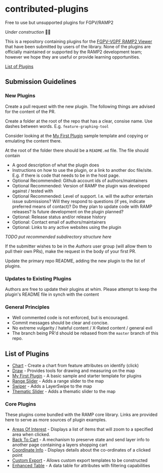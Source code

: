 # contributed-plugins
Free to use but unsupported plugins for FGPV/RAMP2

*Under construction* 🔧🔨

This is a repository containing plugins for the [FGPV-VGPF RAMP2 Viewer](https://github.com/fgpv-vpgf/fgpv-vpgf) that have been submitted by users of the library. None of the plugins are officially maintained or supported by the RAMP2 development team; however we hope they are useful or provide learning opportunities.

[List of Plugins](#list-of-plugins)

## Submission Guidelines

### New Plugins

Create a pull request with the new plugin. The following things are advised for the content of the PR.

Create a folder at the root of the repo that has a clear, consise name. Use dashes between words. E.g. `feature-graphing-tool`

Consider looking at the [My First Plugin](https://github.com/fgpv-vpgf/contributed-plugins/tree/master/my-first-plugin) sample template and copying or emulating the content there.

At the root of the folder there should be a `README.md` file. The file should contain
- A good description of what the plugin does
- Instructions on how to use the plugin, or a link to another doc file/site. E.g. if there is code that needs to be in the host page.
- Optional Recommended: Github account ids of authors/maintainers
- Optional Recommended: Version of RAMP the plugin was developed against / tested with
- Optional Recommended: Level of support. I.e. will the author entertain issue submissions? Will they respond to questions (if yes, indicate preferred means of contact)? Do they plan to update code with RAMP releases? Is future development on the plugin planned?
- Optional: Release status and/or release history
- Optional: Contact email of authors/maintainers
- Optional: Links to any active websites using the plugin

*TODO put recommended subdirectory structure here*

If the submitter wishes to be in the *Authors* user group (will allow them to pull their own PRs), make the request in the body of your first PR.

Update the primary repo README, adding the new plugin to the list of plugins.

### Updates to Existing Plugins

Authors are free to update their plugins at whim. Please attempt to keep the plugin's README file in synch with the content

### General Principles

- Well commented code is not enforced, but is encouraged.
- Commit messages should be clear and concise.
- No extreme vulgarity / hateful content / X-Rated content / general evil
- The branch being PR'd should be rebased from the `master` branch of this repo.

## List of Plugins

- [Chart](https://github.com/fgpv-vpgf/contributed-plugins/tree/master/chart) - Create a chart from feature attributes on identify (click)
- [Draw](https://github.com/fgpv-vpgf/contributed-plugins/tree/master/draw) - Provides tools for drawing and measuring on the map
- [My First Plugin](https://github.com/fgpv-vpgf/contributed-plugins/tree/master/my-first-plugin) - A basic sample and starter template for plugins
- [Range Slider](https://github.com/fgpv-vpgf/contributed-plugins/tree/master/range-slider) - Adds a range slider to the map
- [Swiper](https://github.com/fgpv-vpgf/contributed-plugins/tree/master/swiper) - Adds a LayerSwipe to the map
- [Thematic Slider](https://github.com/fgpv-vpgf/contributed-plugins/tree/master/thematic-slider) - Adds a thematic slider to the map

### Core Plugins

These plugins come bundled with the RAMP core library. Links are provided here to serve as more sources of plugin examples.

- [Areas Of Interest](https://github.com/fgpv-vpgf/fgpv-vpgf/tree/master/packages/ramp-plugin-areas-of-interest) - Displays a list of items that will zoom to a specified area when clicked.
- [Back To Cart](https://github.com/fgpv-vpgf/fgpv-vpgf/tree/master/packages/ramp-plugin-back-to-cart) - A mechanism to preserve state and send layer info to another page containing a layers shopping cart
- [Coordinate Info](https://github.com/fgpv-vpgf/fgpv-vpgf/tree/master/packages/ramp-plugin-coordinate-info) - Displays details about the co-ordinates of a clicked point
- [Custom Export](https://github.com/fgpv-vpgf/fgpv-vpgf/tree/master/packages/ramp-plugin-custom-export) - Allows custom export templates to be constructed
- [Enhanced Table](https://github.com/fgpv-vpgf/fgpv-vpgf/tree/master/packages/ramp-plugin-enhanced-table) - A data table for attributes with filtering capabilities